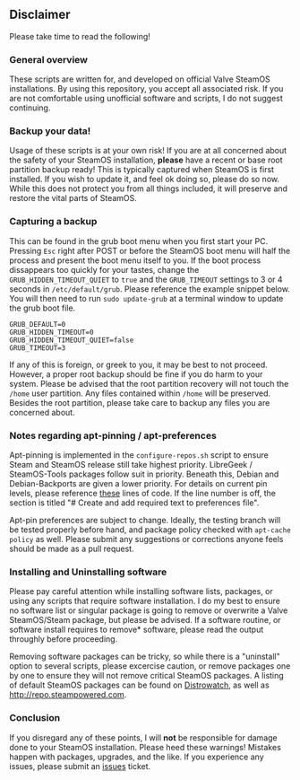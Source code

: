 ## Disclaimer
Please take time to read the following!

### General overview

These scripts are written for, and developed on official Valve SteamOS installations. By using this repository, you accept all associated risk. If you are not comfortable using unofficial software and scripts, I do not suggest continuing.

### Backup your data!

Usage of these scripts is at your own risk! If you are at all concerned about the safety of your SteamOS installation, **please** have a recent or base root partition backup ready! This is typically captured when SteamOS is first installed. If you wish to update it, and feel ok doing so, please do so now. While this does not protect you from all things included, it will preserve and restore the vital parts of SteamOS.

### Capturing a backup

This can be found in the grub boot menu when you first start your PC. Pressing `Esc` right after POST or before the SteamOS boot menu will half the process and present the boot menu itself to you. If the boot process dissappears too quickly for your tastes,  change the `GRUB_HIDDEN_TIMEOUT_QUIET` to `true` and the `GRUB_TIMEOUT` settings to 3 or 4 seconds in `/etc/default/grub`. Please reference the example snippet below. You will then need to run `sudo update-grub` at a terminal window to update the grub boot file.

```
GRUB_DEFAULT=0
GRUB_HIDDEN_TIMEOUT=0
GRUB_HIDDEN_TIMEOUT_QUIET=false
GRUB_TIMEOUT=3
```

If any of this is foreign, or greek to you, it may be best to not proceed. However, a proper root backup should be fine if you do harm to your system. Please be advised that the root partition recovery will not touch the `/home` user partition. Any files contained within `/home` will be preserved. Besides the root partition, please take care to backup any files you are concerned about.

### Notes regarding apt-pinning / apt-preferences 

Apt-pinning is implemented in the `configure-repos.sh` script to ensure Steam and SteamOS release still take highest priority. LibreGeek / SteamOS-Tools packages follow suit in priority. Beneath this, Debian and Debian-Backports are given a lower priority. For details on current pin levels, please reference [these](https://github.com/ProfessorKaos64/SteamOS-Tools/blob/master/configure-repos.sh#L111) lines of code. If the line number is off, the section is titled "# Create and add required text to preferences file". 

Apt-pin preferences are subject to change. Ideally, the testing branch will be tested properly before hand, and package policy checked with `apt-cache policy` as well. Please submit any suggestions or corrections anyone feels should be made as a pull request.

### Installing and Uninstalling software

Please pay careful attention while installing software lists, packages, or using any scripts that require software installation. I do my best to ensure no software list or singular package is going to remove or overwrite a Valve SteamOS/Steam package, but please be advised. If a software routine, or software install requires to remove* software, please read the output throughly before proceeding. 

Removing software packages can be tricky, so while there is a "uninstall" option to several scripts, please excercise caution, or remove packages one by one to ensure they will not remove critical SteamOS packages. A listing of default SteamOS packages can be found on [Distrowatch](http://distrowatch.com/table.php?distribution=steamos), as well as http://repo.steampowered.com.

### Conclusion

If you disregard any of these points, I will **not** be responsible for damage done to your SteamOS installation. Please heed these warnings! Mistakes happen with packages, upgrades, and the like. If you experience any issues, please submit an [issues](https://github.com/ProfessorKaos64/SteamOS-Tools/issues) ticket.
